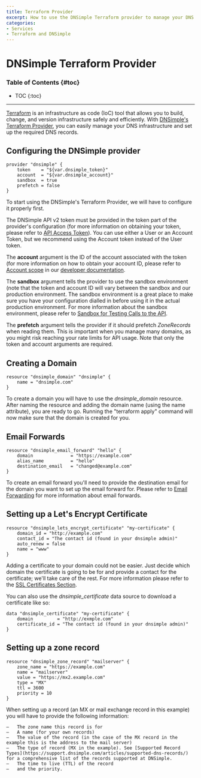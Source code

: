```yaml
---
title: Terraform Provider
excerpt: How to use the DNSimple Terraform provider to manage your DNS
categories:
- Services
- Terraform and DNSimple
---
```


# DNSimple Terraform Provider

### Table of Contents {#toc}

* TOC
{:toc}

---

[Terraform](https://terraform.io) is an infrastructure as code (IoC) tool that allows you to build, change, and version
infrastructure safely and efficiently. With [DNSimple's Terraform Provider](https://registry.terraform.io/providers/dnsimple/dnsimple/latest),
you can easily manage your DNS infrastructure and set up the required DNS records.

## Configuring the DNSimple provider

```
provider "dnsimple" {
    token    = "${var.dnsimple_token}"
    account  = "${var.dnsimple_account}"
    sandbox  = true
    prefetch = false
}
```

To start using the DNSimple's Terraform Provider, we will have to configure it properly first.

The DNSimple API v2 token must be provided in the token part of the provider's configuration 
(for more information on obtaining your token, please refer to 
[API Access Token](https://support.dnsimple.com/articles/api-access-token/)). You can use either a User or an Account 
Token, but we recommend using the Account token instead of the User token.

The **account** argument is the ID of the account associated with the token (for more information on how to obtain your 
account ID, please refer to [Account scope](https://developer.dnsimple.com/v2/#account-scope) in our 
[developer documentation](http://developer.dnsimple.com).

The **sandbox** argument tells the provider to use the sandbox environment (note that the token and account ID will vary 
between the sandbox and our production environment. The sandbox environment is a great place to make sure you have your 
configuration dialled in before using it in the actual production environment. For more information about the sandbox 
environment, please refer to [Sandbox for Testing Calls to the API](https://support.dnsimple.com/articles/sandbox/).

The **prefetch** argument tells the provider if it should prefetch *ZoneRecords* when reading them. This is important when 
you manage many domains, as you might risk reaching your rate limits for API usage.
Note that only the token and account arguments are required.

## Creating a Domain

```
resource "dnsimple_domain" "dnsimple" {
    name = "dnsimple.com"
}
```

To create a domain you will have to use the *dnsimple_domain* resource. After naming the resource and adding the domain
name (using the name attribute), you are ready to go. Running the "terraform apply" command will now make sure that the 
domain is created for you.

## Email Forwards

```
resource "dnsimple_email_forward" "hello" {
    domain              = "https://example.com"
    alias_name          = "hello"
    destination_email 	= "changed@example.com"
}
```

To create an email forward you'll need to provide the destination email for the domain you want to set up the email 
forward for. Please refer to [Email Forwarding](https://support.dnsimple.com/articles/email-forwarding/) for more 
information about email forwards.

## Setting up a Let's Encrypt Certificate

```
resource "dnsimple_lets_encrypt_certificate" "my-certificate" {
    domain_id = "http://example.com"
    contact_id = "The contact id (found in your dnsimple admin)"
    auto_renew = false
    name = "www"
}
```

Adding a certificate to your domain could not be easier. Just decide which domain the certificate is going to be for 
and provide a contact for the certificate; we'll take care of the rest. For more information please refer to the 
[SSL Certificates Section](https://support.dnsimple.com/categories/ssl-certificates/).

You can also use the *dnsimple_certificate* data source to download a certificate like so:

```
data "dnsimple_certificate" "my-certificate" {
    domain         = "http://exmple.com"
    certificate_id = "The contact id (found in your dnsimple admin)"
}
```

## Setting up a zone record

```
resource "dnsimple_zone_record" "mailserver" {
    zone_name = "https://example.com"
    name = "mailserver"
    value = "https://mx2.example.com"
    type = "MX"
    ttl = 3600
    priority = 10
}
```

When setting up a record (an MX or mail exchange record in this example) you will have to provide the following 
information:

    –	The zone name this record is for
    –	A name (for your own records)
    –	The value of the record (in the case of the MX record in the example this is the address to the mail server)
    –	The type of record (MX in the example). See [Supported Record Types](https://support.dnsimple.com/articles/supported-dns-records/) for a comprehensive list of the records supported at DNSimple.
    –	The time to live (TTL) of the record
    –	and the priority.

